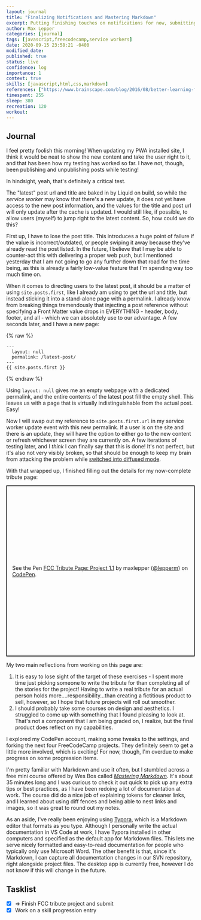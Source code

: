 ```yaml
---
layout: journal
title: "Finalizing Notifications and Mastering Markdown"
excerpt: Putting finishing touches on notifications for now, submitting my finalized tribute project, and taking a quick Markdown course.
author: Max Lepper
categories: [journal]
tags: [javascript,freecodecamp,service workers]
date: 2020-09-15 23:58:21 -0400
modified_date:
published: true
status: live
confidence: log
importance: 1
context: true
skills: [javascript,html,css,markdown]
references: ["https://www.brainscape.com/blog/2016/08/better-learning-focused-vs-diffuse-thinking/","https://masteringmarkdown.com/","https://typora.io/"]
timespent: 255
sleep: 380
recreation: 120
workout:
---
```


## Journal

I feel pretty foolish this morning! When updating my PWA installed site, I think it would be neat to show the new content and take the user right to it, and that has been how my testing has worked so far. I have not, though, been publishing and unpublishing posts while testing!

In hindsight, yeah, that's definitely a critical test.

The "latest" post url and title are baked in by Liquid on build, so while the _service worker_ may know that there's a new update, it does not yet have access to the new post information, and the values for the title and post url will only update after the cache is updated. I would still like, if possible, to allow users (myself) to jump right to the latest content. So, how could we do this?

First up, I have to lose the post title. This introduces a huge point of failure if the value is incorrect/outdated, or people swiping it away because they've already read the post listed. In the future, I believe that I may be able to counter-act this with delivering a proper web push, but I mentioned yesterday that I am not going to go any further down that road for the time being, as this is already a fairly low-value feature that I'm spending way too much time on.

When it comes to directing users to the latest post, it should be a matter of using `site.posts.first`, like I already am using to get the url and title, but instead sticking it into a stand-alone page with a permalink. I already know from breaking things tremendously that injecting a post reference without specifying a Front Matter value drops in EVERYTHING - header, body, footer, and all - which we can absolutely use to our advantage. A few seconds later, and I have a new page:

{% raw %}
```liquid
---
  layout: null
  permalink: /latest-post/
---
{{ site.posts.first }}
```
{% endraw %}

Using `layout: null` gives me an empty webpage with a dedicated permalink, and the entire contents of the latest post fill the empty shell. This leaves us with a page that is virtually indistinguishable from the actual post. Easy!

Now I will swap out my reference to `site.posts.first.url` in my service worker update event with this new permalink. If a user is on the site and there is an update, they will have the option to either go to the new content or refresh whichever screen they are currently on. A few iterations of testing later, and I _think_ I can finally say that this is done! It's not perfect, but it's also not very visibly broken, so that should be enough to keep my brain from attacking the problem while [switched into diffused mode]({{page.references[0]}}).

With that wrapped up, I finished filling out the details for my now-complete tribute page:

<p class="codepen" data-height="457" data-theme-id="dark" data-default-tab="html,result" data-user="lepperm" data-slug-hash="abNYBJK" data-preview="true" style="height: 457px; box-sizing: border-box; display: flex; align-items: center; justify-content: center; border: 2px solid; margin: 1em 0; padding: 1em;" data-pen-title="FCC Tribute Page: Project 1.1">
  <span>See the Pen <a href="https://codepen.io/lepperm/pen/abNYBJK">
  FCC Tribute Page: Project 1.1</a> by maxlepper (<a href="https://codepen.io/lepperm">@lepperm</a>)
  on <a href="https://codepen.io">CodePen</a>.</span>
</p>
<script async src="https://static.codepen.io/assets/embed/ei.js"></script>

My two main reflections from working on this page are:

1. It is easy to lose sight of the target of these exercises - I spent more time just picking someone to write the tribute for than completing all of the stories for the project! Having to write a real tribute for an actual person holds more....responsibility...than creating a fictitious product to sell, however, so I hope that future projects will roll out smoother.
2. I should probably take some courses on design and aesthetics. I struggled to come up with something that I found pleasing to look at. That's not a component that I am being graded on, I realize, but the final product does reflect on my capabilities.

I explored my CodePen account, making some tweaks to the settings, and forking the next four FreeCodeCamp projects. They definitely seem to get a little more involved, which is exciting! For now, though, I'm overdue to make progress on some progression items.

I'm pretty familiar with Markdown and use it often, but I stumbled across a free mini course offered by Wes Bos called [_Mastering Markdown_]({{page.references[1]}}). It's about 35 minutes long and I was curious to check it out quick to pick up any extra tips or best practices, as I have been redoing a lot of documentation at work. The course did do a nice job of explaining tokens for cleaner links, and I learned about using diff fences and being able to nest links and images, so it was great to round out my notes.

As an aside, I've really been enjoying using [Typora]({{page.references[2]}}), which is a Markdown editor that formats as you type. Although I personally write the actual documentation in VS Code at work, I have Typora installed in other computers and specified as the default app for Markdown files. This lets me serve nicely formatted and easy-to-read documentation for people who typically only use Microsoft Word. The other benefit is that, since it's Markdown, I can capture all documentation changes in our SVN repository, right alongside project files. The desktop app is currently free, however I do not know if this will change in the future.

## Tasklist

- [x] <span title="Task to be added to next entry">=></span> Finish FCC tribute project and submit
- [x] Work on a skill progression entry